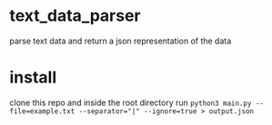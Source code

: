 # text_data_parser
parse text data and return a json representation of the data

# install
clone this repo and inside the root directory run `python3 main.py --file=example.txt --separator="|" --ignore=true > output.json`

